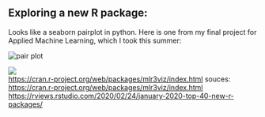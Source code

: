 ## Exploring a new R package:

Looks like a seaborn pairplot in python.
Here is one from my final project for Applied Machine Learning, which I took this summer:<br/>

![pair plot](https://github.com/aeraposo/Data-440-Raposo.git/pair_plot_example.png)<br/>

![](https://rviews.rstudio.com/2020/02/24/january-2020-top-40-new-r-packages/mlr3viz.png)<br/>
https://cran.r-project.org/web/packages/mlr3viz/index.html
souces:
https://cran.r-project.org/web/packages/mlr3viz/index.html
https://rviews.rstudio.com/2020/02/24/january-2020-top-40-new-r-packages/
